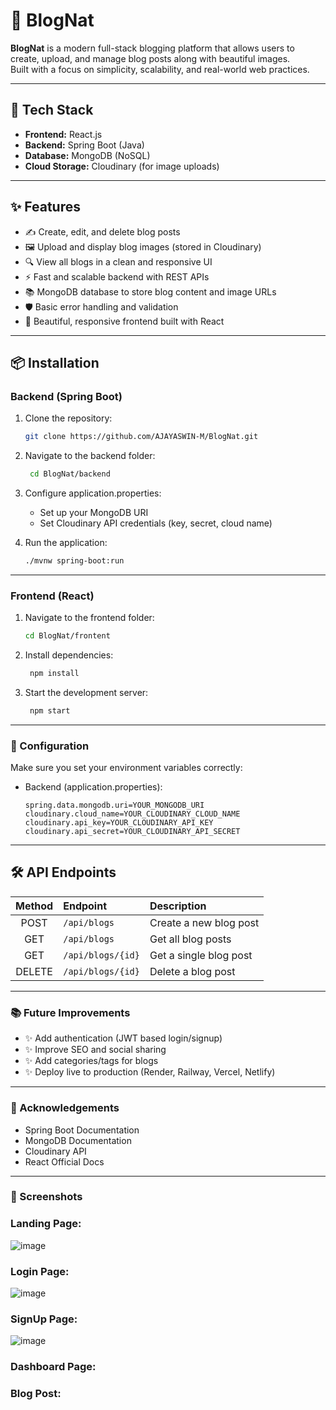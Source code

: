 # 📝 BlogNat

**BlogNat** is a modern full-stack blogging platform that allows users to create, upload, and manage blog posts along with beautiful images.  
Built with a focus on simplicity, scalability, and real-world web practices.

---

## 🚀 Tech Stack

- **Frontend:** React.js
- **Backend:** Spring Boot (Java)
- **Database:** MongoDB (NoSQL)
- **Cloud Storage:** Cloudinary (for image uploads)

---

## ✨ Features

- ✍️ Create, edit, and delete blog posts
- 🖼️ Upload and display blog images (stored in Cloudinary)
- 🔍 View all blogs in a clean and responsive UI
- ⚡ Fast and scalable backend with REST APIs
- 📚 MongoDB database to store blog content and image URLs
- 🛡️ Basic error handling and validation
- 🎨 Beautiful, responsive frontend built with React

---




## 📦 Installation

### Backend (Spring Boot)

1. Clone the repository:
   ```bash
   git clone https://github.com/AJAYASWIN-M/BlogNat.git

2. Navigate to the backend folder:
   ```bash
    cd BlogNat/backend
   
3. Configure application.properties:
      - Set up your MongoDB URI
      - Set Cloudinary API credentials (key, secret, cloud name)
    
    
4. Run the application:
   ```bash
   ./mvnw spring-boot:run

---

### Frontend (React)

1. Navigate to the frontend folder:
   ```bash
   cd BlogNat/frontent

2. Install dependencies:
   ```bash
    npm install
   
3. Start the development server:
   ```bash
    npm start


---
### 🔧 Configuration
Make sure you set your environment variables correctly:
   - Backend (application.properties):
     ```
     spring.data.mongodb.uri=YOUR_MONGODB_URI
     cloudinary.cloud_name=YOUR_CLOUDINARY_CLOUD_NAME
     cloudinary.api_key=YOUR_CLOUDINARY_API_KEY
     cloudinary.api_secret=YOUR_CLOUDINARY_API_SECRET
     ```

---
## 🛠️ API Endpoints

| Method | Endpoint         | Description           |
| :----: | :--------------- | :-------------------- |
| POST   | `/api/blogs`      | Create a new blog post |
| GET    | `/api/blogs`      | Get all blog posts     |
| GET    | `/api/blogs/{id}` | Get a single blog post |
| DELETE | `/api/blogs/{id}` | Delete a blog post     |

---

### 📚 Future Improvements

- ✨ Add authentication (JWT based login/signup)
- ✨ Improve SEO and social sharing
- ✨ Add categories/tags for blogs
- ✨ Deploy live to production (Render, Railway, Vercel, Netlify)

---

### 🙏 Acknowledgements

- Spring Boot Documentation
- MongoDB Documentation
- Cloudinary API
- React Official Docs

---

### 📸 Screenshots

### Landing Page:
   ![image](https://github.com/user-attachments/assets/5ee7b755-d5e3-4a24-b568-12e7c9e33546)

### Login Page:
   ![image](https://github.com/user-attachments/assets/fd433e44-ac1d-4eac-9be4-9a078bead38c)

### SignUp Page:
   ![image](https://github.com/user-attachments/assets/75926b37-a58a-4e9c-b080-5a6fe3ba2fe9)


### Dashboard Page:

### Blog Post:




